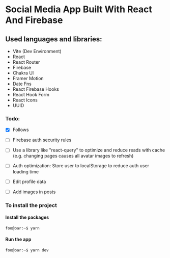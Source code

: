 # Social Media App Built With React And Firebase

## Used languages and libraries:

- Vite (Dev Environment)
- React
- React Router
- Firebase
- Chakra UI
- Framer Motion
- Date Fns
- React Firebase Hooks
- React Hook Form
- React Icons
- UUID

### Todo:

- [x] Follows
- [ ] Firebase auth security rules
- [ ] Use a library like "react-query" to optimize and reduce reads with cache (e.g. changing pages causes all avatar images to refresh)
- [ ] Auth optimization: Store user to localStorage to reduce auth user loading time
- [ ] Edit profile data
- [ ] Add images in posts


### To install the project

#### Install the packages
```properties
foo@bar:~$ yarn
```

#### Run the app
```properties
foo@bar:~$ yarn dev
```